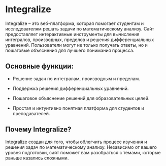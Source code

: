 # Integralize
Integralize – это веб-платформа, которая помогает студентам и исследователям решать задачи по математическому анализу. Сайт предоставляет интерактивные инструменты для вычисления интегралов, производных, пределов и решения дифференциальных уравнений. Пользователи могут не только получать ответы, но и пошаговые объяснения для лучшего понимания процесса.

## Основные функции:

- Решение задач по интегралам, производным и пределам.

- Поддержка решения дифференциальных уравнений.

- Пошаговое объяснение решений для образовательных целей.

- Простая и интуитивно понятная платформа для студентов и преподавателей.


## Почему Integralize?
Integralize создан для того, чтобы облегчить процесс изучения и решения задач по математическому анализу. Независимо от вашего уровня подготовки, сайт поможет вам разобраться с темами, которые раньше казались сложными.
